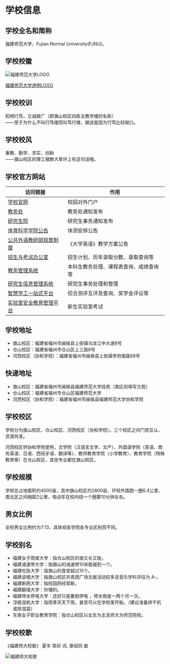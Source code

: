 # 学校信息

## 学校全名和简称

福建师范大学，Fujian Normal University(FJNU)。

## 学校校徽

![福建师范大学LOGO](https://www.fjnu.edu.cn/_upload/tpl/07/ed/2029/template2029/images/logo.jpg)

[福建师范大学透明LOGO](https://zsb.fjnu.edu.cn/_upload/tpl/0a/9b/2715/template2715/images/logo.png)

## 学校校训

知明行笃，立诚致广（即旗山校区四栋主教学楼的名称）  
——至于为什么不叫行笃楼而叫笃行楼，据说是因为行笃比较拗口。

## 学校校风

重教、勤学、求实、创新  
——旗山校区的理工楼群大草坪上有这句话哦。

## 学校官方网站

| 访问链接 | 作用 |
| --- | --- |
| [学校官网](https://www.fjnu.edu.cn) | 校园对外门户 |
| [教务处](https://jwc.fjnu.edu.cn) | 教务处通知发布 |
| [研究生院](https://yjsy.fjnu.edu.cn) | 研究生事务通知发布 |
| [体育科学学院公告](https://tky.fjnu.edu.cn/tzjk/list.htm) | 体测安排公告 |
| [公共外语教研部规章制度](https://cfl.fjnu.edu.cn/xxfb/list.htm) | 《大学英语》教学方案公告 |
| [招生与考试办公室](https://zsb.fjnu.edu.cn/main.htm) | 招生计划、历年录取分数、录取查询等 |
| [教务管理系统](https://jwglxt.fjnu.edu.cn) | 本科生教务处理、课程表查询、成绩查询等 |
| [研究生信息管理系统](https://gedu.fjnu.edu.cn) | 研究生事务处理和管理 |
| [智慧学工一站式平台](https://stuportal.fjnu.edu.cn) | 综合测评互评及查询、奖学金评议等 |
| [实验室安全教育管理平台](https://syaqjy.fjnu.edu.cn/fjnu_ksxt) | 新生实验室考试 |

## 学校地址

- 旗山校区：福建省福州市闽侯县上街镇乌龙江中大道8号
- 仓山校区：福建省福州市仓山区上三路8号
- 河西校区（协和学院）：福建省福州市闽侯县上街镇学府南路68号

## 快递地址

- 旗山校区：福建省福州市闽侯县福建师范大学桂苑（南区则填写兰苑）
- 仓山校区：福建省福州市仓山区福建师范大学
- 河西校区（协和学院）：福建省福州市闽侯县福建师范大学协和学院

## 学校校区

学校分为旗山校区、仓山校区、河西校区（协和学院）。三个校区之间门禁互认、资源共享。

河西校区供协和学院使用，文学院（汉语言文学、文产）、外国语学院（英语、商务英语、日语、西班牙语、翻译等）、教师教育学院（小学教育）、教育学院（特殊教育等）在仓山校区，其他专业都在旗山校区。

## 学校规模

学校总占地面积约4000亩，其中旗山校区约2800亩、环校外围跑一圈6.4公里、南北区之间相距2公里，电动车在校内绕一个圈要10分钟左右。

## 男女比例

全校男女比例约为7:13，具体视各学院各专业区别而不同。

## 学校别名

- 福建女子爬坡大学：指仓山校区的坡又长又陡。
- 福建减速带大学：指旗山的减速带10米能碰到一个。
- 福建吃饭大学：指旗山的食堂超过15个。
- 福建说唱大学：指旗山校区共青团广场文娱活动较多且音乐学科评估为 A-。
- 福建断网大学：指校园网经常断。
- 福建翻墙大学：你懂的。
- 福建停水停电大学：还好只是暑假停电 ，停水倒是一两个月一次。
- 浮舰湿帆大学：指雨季天天下雨，甚至可以在学校里开船。（建议准备烘干机或除湿袋）
- 东南女子职业教育学院：指仓山校区以女生为主且师大为师范院校。

## 学校校歌

《福建师大校歌》 夏冬 常祁 词, 章绍同 曲

![福建师大校歌](https://www.fjnu.edu.cn/_upload/article/images/b6/06/1475029145c190a13d3df472875f/84b33769-8bdb-4e11-9bdf-ae7ec130f74a.jpg)
